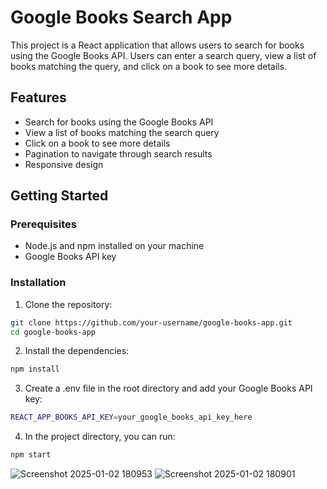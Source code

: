 # Google Books Search App

This project is a React application that allows users to search for books using the Google Books API. Users can enter a search query, view a list of books matching the query, and click on a book to see more details.

## Features

- Search for books using the Google Books API
- View a list of books matching the search query
- Click on a book to see more details
- Pagination to navigate through search results
- Responsive design

## Getting Started

### Prerequisites

- Node.js and npm installed on your machine
- Google Books API key

### Installation

1. Clone the repository:

```bash
git clone https://github.com/your-username/google-books-app.git
cd google-books-app
```

2. Install the dependencies:

```bash
npm install
```

3. Create a .env file in the root directory and add your Google Books API key:

```bash
REACT_APP_BOOKS_API_KEY=your_google_books_api_key_here
```

4. In the project directory, you can run:

```bash
npm start
```

![Screenshot 2025-01-02 180953](https://github.com/user-attachments/assets/738ce3e1-03fd-495e-bd2b-54cfd35d218f)
![Screenshot 2025-01-02 180901](https://github.com/user-attachments/assets/e1a64fc2-81c8-4d3d-9fe2-a4e9d9bf5867)

